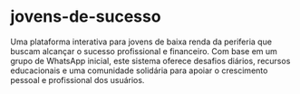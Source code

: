 # jovens-de-sucesso
Uma plataforma interativa para jovens de baixa renda da periferia que buscam alcançar o sucesso profissional e financeiro. Com base em um grupo de WhatsApp inicial, este sistema  oferece desafios diários, recursos educacionais e uma comunidade solidária para apoiar o crescimento pessoal e profissional dos usuários.
